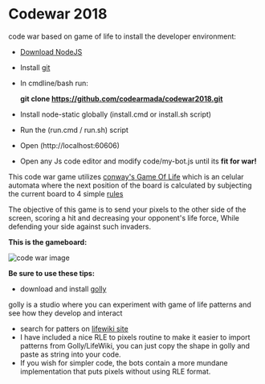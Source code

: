 # Codewar 2018
code war based on game of life
to install the developer environment: 
* [Download NodeJS](https://nodejs.org/en/download/)
* Install [git](https://git-scm.com/downloads)
* In cmdline/bash run:

  **git clone https://github.com/codearmada/codewar2018.git**
* Install node-static globally (install.cmd or install.sh script)
* Run the (run.cmd / run.sh) script
* Open (http://localhost:60606)
* Open any Js code editor and modify code/my-bot.js until its **fit for war!**

This code war game utilizes [conway's Game Of Life](https://en.wikipedia.org/wiki/Conway%27s_Game_of_Life) which is an celular automata
where the next position of the board is calculated by subjecting the current board to 4 simple [rules](https://en.wikipedia.org/wiki/Conway%27s_Game_of_Life#Rules)

The objective of this game is to send your pixels to the other side of the screen, scoring a hit and decreasing your opponent's life force, While defending your side against such invaders.

**This is the gameboard:**

![code war image](https://github.com/codearmada/codewar2018/blob/master/sample.gif "code war!")

**Be sure to use these tips:**
* download and install [golly](https://sourceforge.net/projects/golly/files/golly/golly-3.2/)

golly is a studio where you can experiment with game of life patterns and see how they develop and interact
* search for patters on [lifewiki site](http://www.conwaylife.com/wiki/Category:Patterns)
* I have included a nice RLE to pixels routine to make it easier to import patterns from Golly/LifeWiki, you can just copy the shape in golly and paste as string into your code.
* If you wish for simpler code, the bots contain a more mundane implementation that puts pixels without using RLE format.
